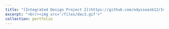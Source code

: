 ```yaml
---
title: "[Integrated Design Project 2](https://github.com/odysseasb12/Integrated-Design-Project-2)"
excerpt: "<br/><img src='/files/dac3.gif'>"
collection: portfolio
---
```

